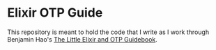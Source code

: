 # Elixir OTP Guide

This repository is meant to hold the code that I write as I work through
Benjamin Hao's [The Little Elixir and OTP
Guidebook](https://www.manning.com/books/the-little-elixir-and-otp-guidebook).
